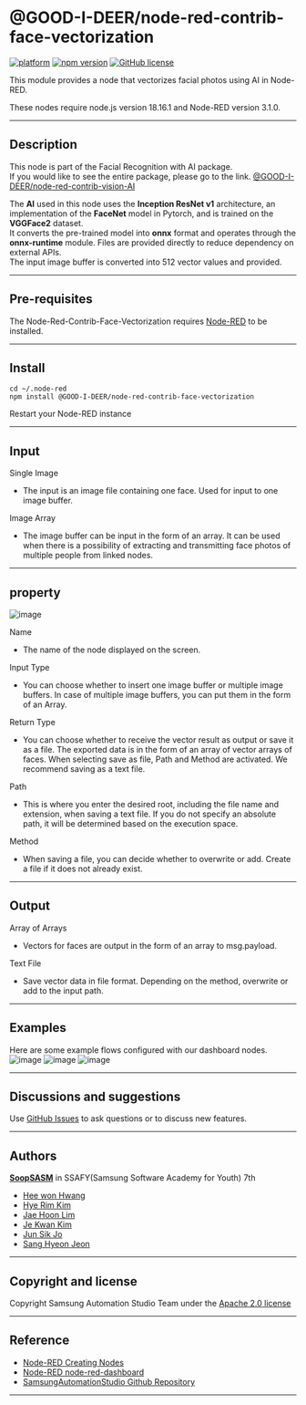 # @GOOD-I-DEER/node-red-contrib-face-vectorization
[![platform](https://img.shields.io/badge/platform-Node--RED-red)](https://nodered.org)
[![npm version](https://badge.fury.io/js/@GOOD-I-DEER%2Fnode-red-contrib-face-vectorization.svg)](https://badge.fury.io/js/@GOOD-I-DEER%2Fnode-red-contrib-face-vectorization)
[![GitHub license](https://img.shields.io/github/license/GOOD-I-DEER/node-red-contrib-face-vectorization)](https://github.com/GOOD-I-DEER/node-red-contrib-face-vectorization/blob/main/LICENSE)

This module provides a node that vectorizes facial photos using AI in Node-RED.

These nodes require node.js version 18.16.1 and Node-RED version 3.1.0.
<hr>

## Description
This node is part of the Facial Recognition with AI package.   
If you would like to see the entire package, please go to the link. 
[@GOOD-I-DEER/node-red-contrib-vision-AI](https://badge.fury.io/js/@GOOD-I-DEER/node-red-contrib-vision-AI)  
 
The **AI** used in this node uses the **Inception ResNet v1** architecture, an implementation of the **FaceNet** model in Pytorch, and is trained on the **VGGFace2** dataset.  
It converts the pre-trained model into **onnx** format and operates through the **onnx-runtime** module. Files are provided directly to reduce dependency on external APIs.  
The input image buffer is converted into 512 vector values and provided.
<hr>


## Pre-requisites
The Node-Red-Contrib-Face-Vectorization requires [Node-RED](https://nodered.org) to be installed.
<hr>


## Install
```
cd ~/.node-red
npm install @GOOD-I-DEER/node-red-contrib-face-vectorization
```
Restart your Node-RED instance
<hr>


## Input
Single Image   
- The input is an image file containing one face. Used for input to one image buffer.

Image Array   
- The image buffer can be input in the form of an array. It can be used when there is a possibility of extracting and transmitting face photos of multiple people from linked nodes.
<hr>


## property
![image](https://github.com/GOOD-I-DEER/node-red-contrib-face-vectorization/blob/main/img/properites.png)

Name  

  - The name of the node displayed on the screen.   

Input Type   

  - You can choose whether to insert one image buffer or multiple image buffers. In case of multiple image buffers, you can put them in the form of an Array. 

Return Type   

- You can choose whether to receive the vector result as output or save it as a file. The exported data is in the form of an array of vector arrays of faces. When selecting save as file, Path and Method are activated. We recommend saving as a text file.

Path

- This is where you enter the desired root, including the file name and extension, when saving a text file. If you do not specify an absolute path, it will be determined based on the execution space.

Method   

- When saving a file, you can decide whether to overwrite or add. Create a file if it does not already exist.
<hr>


## Output

Array of Arrays

- Vectors for faces are output in the form of an array to msg.payload.

Text File

- Save vector data in file format. Depending on the method, overwrite or add to the input path.
<hr>



## Examples
Here are some example flows configured with our dashboard nodes.
![image](https://user-images.githubusercontent.com/69517473/194187358-e0b248eb-c3f9-44b5-8eeb-64eac1113bd8.png)
![image](https://user-images.githubusercontent.com/69517473/194187374-4a6432f2-2a22-4cdf-88f7-5eb86283b322.png)
![image](https://user-images.githubusercontent.com/69517473/194187422-6559735e-4a28-44a4-8ced-823b1f387d54.png)

<hr>

## Discussions and suggestions
Use [GitHub Issues](https://github.com/SoopSASM/node-red-soop-dashboard/issues) to ask questions or to discuss new features.
<hr>

## Authors
[**SoopSASM**](https://github.com/SoopSASM) in SSAFY(Samsung Software Academy for Youth) 7th
- [Hee won Hwang](https://github.com/lea-hwang)
- [Hye Rim Kim](https://github.com/hrookim)
- [Jae Hoon Lim](https://github.com/quaternion12345)
- [Je Kwan Kim](https://github.com/jekwan)
- [Jun Sik Jo](https://github.com/zzunsik)
- [Sang Hyeon Jeon](https://github.com/gemnsh)
<hr>

## Copyright and license
Copyright Samsung Automation Studio Team under the [Apache 2.0 license](https://www.apache.org/licenses/LICENSE-2.0)
<hr>

## Reference
- [Node-RED Creating Nodes](https://nodered.org/docs/creating-nodes/)
- [Node-RED node-red-dashboard](https://flows.nodered.org/node/node-red-dashboard)
- [SamsungAutomationStudio Github Repository](https://github.com/Samsung/SamsungAutomationStudio)
<hr>